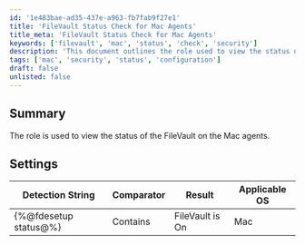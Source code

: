 ```yaml
---
id: '1e483bae-ad35-437e-a963-fb7fab9f27e1'
title: 'FileVault Status Check for Mac Agents'
title_meta: 'FileVault Status Check for Mac Agents'
keywords: ['filevault', 'mac', 'status', 'check', 'security']
description: 'This document outlines the role used to view the status of FileVault on Mac agents, including detection strings and applicable operating systems.'
tags: ['mac', 'security', 'status', 'configuration']
draft: false
unlisted: false
---
```

## Summary

The role is used to view the status of the FileVault on the Mac agents.

## Settings

| Detection String         | Comparator | Result               | Applicable OS |
|-------------------------|------------|----------------------|----------------|
| {%@fdesetup status@%}  | Contains   | FileVault is On      | Mac            |







